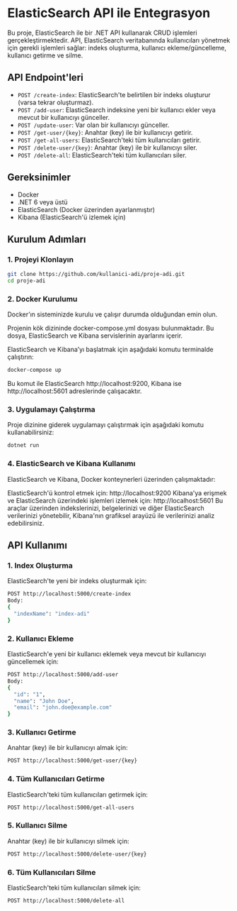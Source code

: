 # ElasticSearch API ile Entegrasyon

Bu proje, ElasticSearch ile bir .NET API kullanarak CRUD işlemleri gerçekleştirmektedir. API, ElasticSearch veritabanında kullanıcıları yönetmek için gerekli işlemleri sağlar: indeks oluşturma, kullanıcı ekleme/güncelleme, kullanıcı getirme ve silme.

## API Endpoint'leri

- `POST /create-index`: ElasticSearch'te belirtilen bir indeks oluşturur (varsa tekrar oluşturmaz).
- `POST /add-user`: ElasticSearch indeksine yeni bir kullanıcı ekler veya mevcut bir kullanıcıyı günceller.
- `POST /update-user`: Var olan bir kullanıcıyı günceller.
- `POST /get-user/{key}`: Anahtar (key) ile bir kullanıcıyı getirir.
- `POST /get-all-users`: ElasticSearch'teki tüm kullanıcıları getirir.
- `POST /delete-user/{key}`: Anahtar (key) ile bir kullanıcıyı siler.
- `POST /delete-all`: ElasticSearch'teki tüm kullanıcıları siler.

## Gereksinimler

- Docker
- .NET 6 veya üstü
- ElasticSearch (Docker üzerinden ayarlanmıştır)
- Kibana (ElasticSearch'ü izlemek için)

## Kurulum Adımları

### 1. Projeyi Klonlayın

```bash
git clone https://github.com/kullanici-adi/proje-adi.git
cd proje-adi
```

### 2. Docker Kurulumu
Docker’ın sisteminizde kurulu ve çalışır durumda olduğundan emin olun.

Projenin kök dizininde docker-compose.yml dosyası bulunmaktadır. Bu dosya, ElasticSearch ve Kibana servislerinin ayarlarını içerir.

ElasticSearch ve Kibana’yı başlatmak için aşağıdaki komutu terminalde çalıştırın:

```bash
docker-compose up
```
Bu komut ile ElasticSearch http://localhost:9200, Kibana ise http://localhost:5601 adreslerinde çalışacaktır.

### 3. Uygulamayı Çalıştırma

Proje dizinine giderek uygulamayı çalıştırmak için aşağıdaki komutu kullanabilirsiniz:

```bash
dotnet run
```

### 4. ElasticSearch ve Kibana Kullanımı

ElasticSearch ve Kibana, Docker konteynerleri üzerinden çalışmaktadır:

ElasticSearch'ü kontrol etmek için: http://localhost:9200
Kibana'ya erişmek ve ElasticSearch üzerindeki işlemleri izlemek için: http://localhost:5601
Bu araçlar üzerinden indekslerinizi, belgelerinizi ve diğer ElasticSearch verilerinizi yönetebilir, Kibana'nın grafiksel arayüzü ile verilerinizi analiz edebilirsiniz.


## API Kullanımı
### 1. Index Oluşturma

ElasticSearch'te yeni bir indeks oluşturmak için:
```bash
POST http://localhost:5000/create-index
Body: 
{
  "indexName": "index-adi"
}
```

### 2. Kullanıcı Ekleme
ElasticSearch'e yeni bir kullanıcı eklemek veya mevcut bir kullanıcıyı güncellemek için:

```bash
POST http://localhost:5000/add-user
Body:
{
  "id": "1",
  "name": "John Doe",
  "email": "john.doe@example.com"
}
```

### 3. Kullanıcı Getirme
Anahtar (key) ile bir kullanıcıyı almak için:

```bash
POST http://localhost:5000/get-user/{key}
```

### 4. Tüm Kullanıcıları Getirme
ElasticSearch'teki tüm kullanıcıları getirmek için:

```bash
POST http://localhost:5000/get-all-users
```

### 5. Kullanıcı Silme
Anahtar (key) ile bir kullanıcıyı silmek için:

```bash
POST http://localhost:5000/delete-user/{key}
```

### 6. Tüm Kullanıcıları Silme
ElasticSearch'teki tüm kullanıcıları silmek için:

```bash
POST http://localhost:5000/delete-all
```

